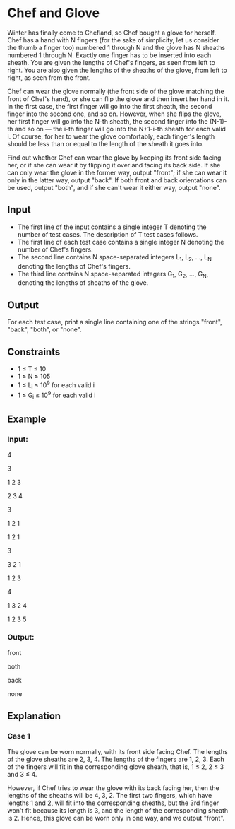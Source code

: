 # Chef and Glove

Winter has finally come to Chefland, so Chef bought a glove for herself. 
Chef has a hand with N fingers (for the sake of simplicity, let us consider the thumb a finger too) numbered 1 
through N and the glove has N sheaths numbered 1 through N. Exactly one finger has to be inserted into each sheath. 
You are given the lengths of Chef's fingers, as seen from left to right. 
You are also given the lengths of the sheaths of the glove, from left to right, as seen from the front.

Chef can wear the glove normally (the front side of the glove matching the front of Chef's hand), or she can flip the glove and then insert her hand in it. 
In the first case, the first finger will go into the first sheath, the second finger into the second one, and so on. 
However, when she flips the glove, her first finger will go into the N-th sheath, the second finger into the (N-1)-th and so on — the i-th 
finger will go into the N+1-i-th sheath for each valid i. 
Of course, for her to wear the glove comfortably, each finger's length should be less than or equal to the length of the sheath it goes into.

Find out whether Chef can wear the glove by keeping its front side facing her, or if she can wear it by flipping it over and facing its back side. 
If she can only wear the glove in the former way, output "front"; if she can wear it only in the latter way, output "back". 
If both front and back orientations can be used, output "both", and if she can't wear it either way, output "none".

## Input

- The first line of the input contains a single integer T denoting the number of test cases. The description of T test cases follows.
- The first line of each test case contains a single integer N denoting the number of Chef's fingers.
- The second line contains N space-separated integers L<sub>1</sub>, L<sub>2</sub>, ..., L<sub>N</sub> denoting the lengths of Chef's fingers.
- The third line contains N space-separated integers G<sub>1</sub>, G<sub>2</sub>, ..., G<sub>N</sub>, denoting the lengths of sheaths of the glove.

## Output

For each test case, print a single line containing one of the strings "front", "back", "both", or "none".

## Constraints

- 1 ≤ T ≤ 10
- 1 ≤ N ≤ 105
- 1 ≤ L<sub>i</sub> ≤ 10<sup>9</sup> for each valid i
- 1 ≤ G<sub>i</sub> ≤ 10<sup>9</sup> for each valid i

## Example

### Input:

4

3

1 2 3

2 3 4

3

1 2 1

1 2 1

3

3 2 1

1 2 3

4

1 3 2 4

1 2 3 5

### Output:

front

both

back

none

## Explanation

### Case 1

The glove can be worn normally, with its front side facing Chef. The lengths of the glove sheaths are 2, 3, 4. 
The lengths of the fingers are 1, 2, 3. Each of the fingers will fit in the corresponding glove sheath, that is, 1 ≤ 2, 2 ≤ 3 and 3 ≤ 4.

However, if Chef tries to wear the glove with its back facing her, then the lengths of the sheaths will be 4, 3, 2. 
The first two fingers, which have lengths 1 and 2, will fit into the corresponding sheaths, but the 3rd finger won't fit 
because its length is 3, and the length of the corresponding sheath is 2. Hence, this glove can be worn only in one way, and we output "front".
